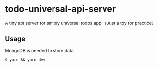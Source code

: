 # todo-universal-api-server

A tiny api server for simply universal todos app （Just a toy for practice）

## Usage

MongoDB is needed to store data

```shell
$ yarn && yarn dev
```
